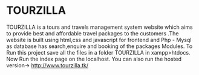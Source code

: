 # TOURZILLA
TOURZILLA is a tours and travels management system website which aims to provide best and affordable travel packages to the customers .The website is built using html,css and javascript for frontend and Php - Mysql as database has search,enquire and booking of the packages Modules. 
To Run this project save all the files in a folder TOURZILLA in xampp>htdocs. Now Run the index page on the localhost.
You can also run the hosted version-> http://www.tourzilla.tk/

